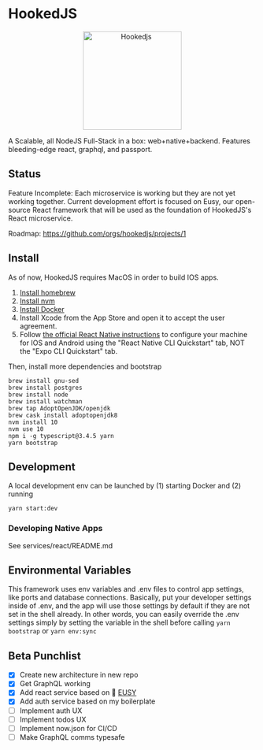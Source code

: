 # HookedJS

<p align="center"><img src="https://raw.githubusercontent.com/hookedjs/hookedjs/master/hooked.png" alt="Hookedjs" width="200"/></p>

A Scalable, all NodeJS Full-Stack in a box: web+native+backend. Features bleeding-edge react, graphql, and passport.

## Status

Feature Incomplete: Each microservice is working but they are not yet working together. Current development effort is focused on Eusy, our open-source React framework that will be used as the foundation of HookedJS's React microservice.

Roadmap: https://github.com/orgs/hookedjs/projects/1

## Install

As of now, HookedJS requires MacOS in order to build IOS apps.

1. [Install homebrew](https://brew.sh/)
2. [Install nvm](https://github.com/nvm-sh/nvm#install--update-script)
3. [Install Docker](https://docs.docker.com/docker-for-mac/install/)
1. Install Xcode from the App Store and open it to accept the user agreement.
2. Follow [the official React Native instructions](https://facebook.github.io/react-native/docs/getting-started.html) to configure your machine for IOS and Android using the "React Native CLI Quickstart" tab, NOT the "Expo CLI Quickstart" tab.

Then, install more dependencies and bootstrap

```
brew install gnu-sed
brew install postgres
brew install node
brew install watchman
brew tap AdoptOpenJDK/openjdk
brew cask install adoptopenjdk8
nvm install 10
nvm use 10
npm i -g typescript@3.4.5 yarn
yarn bootstrap
```

## Development

A local development env can be launched by (1) starting Docker and (2) running 

```
yarn start:dev
```

### Developing Native Apps

See services/react/README.md


## Environmental Variables

This framework uses env variables and .env files to control app settings, 
like ports and database connections. Basically, put your developer settings
inside of .env, and the app will use those settings by default if
they are not set in the shell already. In other words, you can easily 
override the .env settings simply by setting the variable in the 
shell before calling `yarn bootstrap` or `yarn env:sync`


## Beta Punchlist

- [x] Create new architecture in new repo
- [x] Get GraphQL working
- [x] Add react service based on 🍰 [EUSY](https://github.com/hookedjs/eusy)
- [x] Add auth service based on my boilerplate
- [ ] Implement auth UX
- [ ] Implement todos UX
- [ ] Implement now.json for CI/CD
- [ ] Make GraphQL comms typesafe
